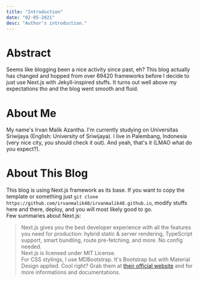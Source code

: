 ```yaml
---
title: "Introduction"
date: "02-05-2021"
desc: "Author's introduction."
---
```

# Abstract
Seems like blogging been a nice activity since past, eh? This blog actually has changed and hopped from over 69420 frameworks before I decide to just use Next.js with Jekyll-inspired stuffs. It turns out well above my expectations tho and the blog went smooth and fluid.  

# About Me
My name's Irvan Malik Azantha. I'm currently studying on Universitas Sriwijaya (English: University of Sriwijaya). I live in Palembang, Indonesia (very nice city, you should check it out). And yeah, that's it (LMAO what do you expect?).

# About This Blog
This blog is using Next.js framework as its base. If you want to copy the template or something just `git clone https://github.com/irvanmalik48/irvanmalik48.github.io`, modify stuffs here and there, deploy, and you will most likely good to go.  
Few summaries about Next.js:  
> Next.js gives you the best developer experience with all the features you need for production: hybrid static & server rendering, TypeScript support, smart bundling, route pre-fetching, and more. No config needed.  
> Next.js is licensed under MIT License.  
For CSS stylings, I use MDBootstrap. It's Bootstrap but with Material Design applied. Cool right? Grab them at [their official website](https://mdbootstrap.com/) and for more informations and documentations.